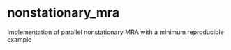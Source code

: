 # nonstationary_mra
Implementation of parallel nonstationary MRA with a minimum reproducible example
